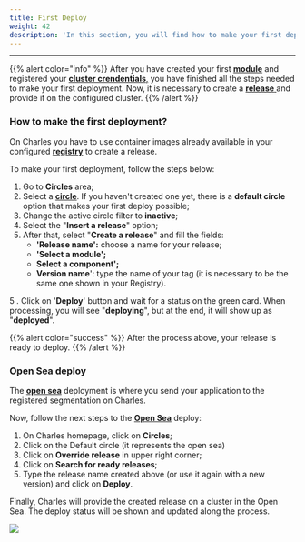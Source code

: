 ```yaml
---
title: First Deploy
weight: 42
description: 'In this section, you will find how to make your first deployment.'
---
```


---

{{% alert color="info" %}}
After you have created your first [**module**](/get-started/creating-your-first-module/overview/) and registered your [**cluster crendentials**,](/get-started/defining-a-workspace/docker-registry/) you have finished all the steps needed to make your first deployment. Now, it is necessary to create a [**release** ](/reference/releases/) and provide it on the configured cluster.
{{% /alert %}}

### **How to make the first deployment?** 

On Charles you have to use container images already available in your configured [**registry**](/reference/registry/) to create a release.

To make your first deployment, follow the steps below: 

1. Go to **Circles** area;
2. Select a [**circle**](/reference/circles/). If you haven't created one yet, there is a **default circle** option that makes your first deploy possible; 
3. Change the active circle filter to **inactive**;
4. Select the "**Insert a release**" option;
5. After that, select "**Create a release**" and fill the fields: 
   * **'Release name':** choose a name for your release;
   * **'Select a module';**
   * **Select a component';**
   * **Version name**': type the name of your tag \(it is necessary to be the same one shown in your Registry\). 

5 . Click on '**Deploy**' button and wait for a status on the green card. When processing, you will see "**deploying**", but at the end, it will show up as "**deployed**".

{{% alert color="success" %}}
After the process above, your release is ready to deploy. 
{{% /alert %}}

### **Open Sea deploy**

The [**open sea**](../../key-concepts#open-sea) deployment is where you send your application to the registered segmentation on Charles.

Now, follow the next steps to the [**Open Sea**](/key-concepts/) deploy:

1. On Charles homepage, click on **Circles**; 
2. Click on the Default circle \(it represents the open sea\) 
3. Click on **Override release** in upper right corner; 
4. Click on **Search for ready releases**;
5. Type the release name created above \(or use it again with a new version\) and click on **Deploy**.

Finally, Charles will provide the created release on a cluster in the Open Sea. The deploy status will be shown and updated along the process.

![](/shared/first-deploy%20%281%29.gif)

